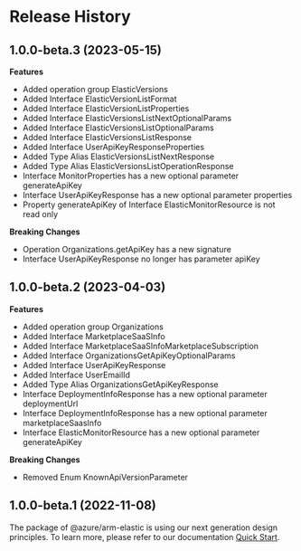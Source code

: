 # Release History
    
## 1.0.0-beta.3 (2023-05-15)
    
**Features**

  - Added operation group ElasticVersions
  - Added Interface ElasticVersionListFormat
  - Added Interface ElasticVersionListProperties
  - Added Interface ElasticVersionsListNextOptionalParams
  - Added Interface ElasticVersionsListOptionalParams
  - Added Interface ElasticVersionsListResponse
  - Added Interface UserApiKeyResponseProperties
  - Added Type Alias ElasticVersionsListNextResponse
  - Added Type Alias ElasticVersionsListOperationResponse
  - Interface MonitorProperties has a new optional parameter generateApiKey
  - Interface UserApiKeyResponse has a new optional parameter properties
  - Property generateApiKey of Interface ElasticMonitorResource is not read only

**Breaking Changes**

  - Operation Organizations.getApiKey has a new signature
  - Interface UserApiKeyResponse no longer has parameter apiKey
    
    
## 1.0.0-beta.2 (2023-04-03)
    
**Features**

  - Added operation group Organizations
  - Added Interface MarketplaceSaaSInfo
  - Added Interface MarketplaceSaaSInfoMarketplaceSubscription
  - Added Interface OrganizationsGetApiKeyOptionalParams
  - Added Interface UserApiKeyResponse
  - Added Interface UserEmailId
  - Added Type Alias OrganizationsGetApiKeyResponse
  - Interface DeploymentInfoResponse has a new optional parameter deploymentUrl
  - Interface DeploymentInfoResponse has a new optional parameter marketplaceSaasInfo
  - Interface ElasticMonitorResource has a new optional parameter generateApiKey

**Breaking Changes**

  - Removed Enum KnownApiVersionParameter
    
    
## 1.0.0-beta.1 (2022-11-08)

The package of @azure/arm-elastic is using our next generation design principles. To learn more, please refer to our documentation [Quick Start](https://aka.ms/js-track2-quickstart).
